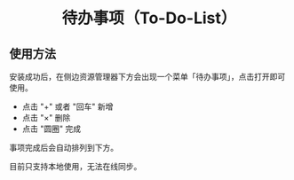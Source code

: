 <div align="center">

# 待办事项（To-Do-List）

</div>

## 使用方法

安装成功后，在侧边资源管理器下方会出现一个菜单「待办事项」，点击打开即可使用。

- 点击 "+" 或者 "回车" 新增
- 点击 "×" 删除
- 点击 "圆圈" 完成

事项完成后会自动排列到下方。

目前只支持本地使用，无法在线同步。
